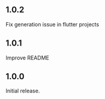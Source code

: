 ## 1.0.2

Fix generation issue in flutter projects

## 1.0.1

Improve README

## 1.0.0

Initial release.
